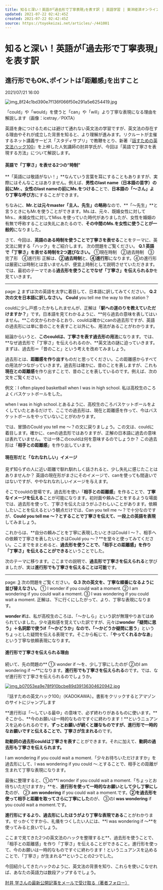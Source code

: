 ```yaml
---
title: 知ると深い！英語が｢過去形で丁寧表現｣を表す訳 | 英語学習 | 東洋経済オンライン | 社会をよくする経済ニュース
updated: 2021-07-22 02:42:45Z
created: 2021-07-22 02:42:45Z
source: https://toyokeizai.net/articles/-/441001
---
```


# 知ると深い！英語が｢過去形で丁寧表現｣を表す訳

## 進行形でもOK､ポイントは｢距離感｣を出すこと

2021/07/21 16:00

![img_8f24c1bd390e7f136f066f50e291a5e6254419.jpg](../_resources/img_8f24c1bd390e7f136f066f50e291a5e6254419.jpg)

「could」や「would」を使うと「can」や「will」より丁寧な表現になる理由を解説します（画像：icetray／PIXTA）

英語を身につけるためには避けて通れない英文法の学習ですが、英文法の存在する理由やそれが成立した背景を知ると、より理解が進みます。リクルートが主催するネット講義サービス「スタディサプリ」で教鞭をとり、新著『[話すための英文法ハック100](http://www.amazon.co.jp/o/ASIN/4046049235/toyokeizaia-22/)』を上梓した人気講師の肘井学氏が、今回は「英語で丁寧さを表現する方法」について解説します。

#### 英語で「丁寧さ」を表せる2つの“時制”

**「英語には敬語がない！」**なんていう言葉を耳にすることもありますが、実際にはそんなことはありません。例えば、**男性のlast name（日本語の苗字）の前にMr.、女性のlast nameの前にMs.をつける**ことで、**日本語の「～さん」より丁寧な呼び方**にすることができます。

ちなみに、**Mr.とは元々master「主人、先生」の略称**なので、**「～先生」**と言うときにもMr.を使うことができます。Ms.は、元々、既婚女性に対してMrs.、未婚女性に対してMiss.を使っていた時代がありましたが、女性を婚姻の有無で呼称することは失礼にあたるので、**その中間のMs.を女性に使うことが一般的**になりました。

さて、今回は、**英語のある時制を使うことで丁寧さを表せる**ことをテーマに、英文法に関する「ハック」をご紹介します。
次の問題をご覧ください。
**Q.1 英語で「丁寧さ」を表せる時制を2つ選びなさい。**
①現在時制 ②過去時制 ③完了形 ④進行形
正解は、**②過去時制**と、**④進行形**になります。④の進行形は厳密には時制とは言いませんが、便宜上時制として説明させていただきます。
では、最初のテーマである**過去形を使うことでなぜ「丁寧さ」を伝えられるか**を見ていきます。

* * *

page: [2](https://toyokeizai.net/articles/-/441001?page=2)
まずは次の英語を太字に着目して、日本語に訳してみてください。
**Q.2 次の文を日本語に訳しなさい。**
**Could** you tell me the way to the station？

couldに少し戸惑ったかもしれませんが、正解は「**駅への道のりを教えていただけますか？**」です。日本語を見てわかるように、**何ら過去の意味を表してはいません。**この文からわかるとおり、couldは確かにcanの過去形ですが、英語の過去形には単に昔のことを表すこと以外にも、用法があることがわかります。

結論からいうと、**このcouldは、丁寧さを表す過去形の用法**になります。では、**なぜ過去形で「丁寧さ」を伝えられるのか、**英文法の謎に迫っていきます。まずは、過去形＝「昔のこと」という考えを改めてみましょう。

過去形とは、**距離感を作り出す**ものだと思ってください。この距離感からすべての用法がつながっていきます。過去形は確かに、昔のことを表しますが、これも**現在との距離感**を作り出すことで、昔のことを表しているのです。例えば、次の文をご覧ください。

例文：I often played basketball when I was in high school.
私は高校生のころよくバスケットボールをした。

when I was in high school.とあるように、高校生のころバスケットボールをよくしていたとあるだけで、ここでの過去形は、現在と距離感を作って、今はバスケットボールをやっていないことがわかります。

では、冒頭のCould you tell me ～？の文に戻りましょう。この文は、couldに着目します。確かに、canの過去形ではありますが、正解の日本語に過去の意味は表れていません。では一体このcouldは何を意味するのでしょうか？ この過去形は「**相手との距離感**」を作り出しています。

#### 現在形だと「なれなれしい」イメージ

見ず知らずの人に近い距離で馴れ馴れしく話されると、少し失礼に感じたことはありませんか？ 英語の現在形がまさにそのイメージで、canを使っても間違いではないですが、ややなれなれしいイメージを与えます。

そこでcouldの登場です。過去形を使い「**相手との距離感**」を作ることで、**丁寧なイメージを伝える**ことが可能になります。初対面や頼みごとをするような場面では、過去形を使って、丁寧さを伝えたほうがふさわしいことがあります。依頼したいことを伝えるという観点だけでは、Can you tell me ～？で十分なのですが、**Could you tell me ～？とすることで丁寧さを伝えて、一段上の英語を表現**してみましょう。

これからは、**自分の頼みごとを丁寧に表現したいときはCould I ～？、相手への依頼で丁寧さを表したいときはCould you ～？**を堂々と使ってみてください。ここまでをまとめると、**過去形を使うことで、「相手との距離感」を作り「丁寧さ」を伝えることができる**ということでした。

次のテーマに移ります。ここまでの説明で、**過去形で丁寧さを伝えられる**と学びましたが、実は**進行形でも丁寧さを伝えることは可能**です。

* * *

page: [3](https://toyokeizai.net/articles/-/441001?page=3)
次の問題をご覧ください。
**Q.3 次の英文を、丁寧な順番になるように並び替えなさい。**
① I wonder if you could wait a moment.
② I am wondering if you could wait a moment.
③ I was wondering if you could wait a moment.
正解は、下に行くにしたがって、より、丁寧な表現になります。

**wonder if**は、私が高校生のころは、「～かしら」という訳が無理やりあてはめられていました。少々違和感を覚えていた訳ですが、元々は**wonder「疑問に思う」＋名詞節で使うif「～かどうか」**なので、「**～かどうか疑問に思う**」というちょっとした疑問を伝える表現です。そこから転じて、「**やってくれるかなあ**」という丁寧な依頼表現になります。

#### 進行形で丁寧さを伝えられる理由

続いて、先の問題の** ①I wonder if ～を、少し丁寧にしたのが ②のI am wondering if ～**になります。**進行形でも丁寧さを伝えられる**のです。では、なぜ進行形で丁寧さを伝えられるのでしょうか。

[![img_b07053ea9e78f910bcbe89d39136304620942.jpg](../_resources/img_b07053ea9e78f910bcbe89d39136304620942.jpg)](http://www.amazon.co.jp/o/ASIN/4046049235/toyokeizaia-22/)

『話すための英文ハック100』（KADOKAWA）。書影をクリックするとアマゾンのサイトにジャンプします

**進行形は「～している最中」の意味で、必ず終わりがあるものに使います。**そこから、**今のお願いは一時的なものですぐに終わります！**というニュアンスを込められるのです。**ずっとお願いが続くと嫌なものですが、進行形で一時的なお願いですと伝えることで、丁寧さが生まれる**のです。

**助動詞の過去形couldは丁寧さを表す**ことができます。それに加えて、**動詞の過去形も丁寧さを伝えられます。**

I am wondering if you could wait a moment.「少々お待ちいただけますか」を過去形にして、I was wondering if you could ～.とすることで、相手との距離が生まれて丁寧な表現になります。

最後に整理すると、①の**I wonder if you could wait a moment.「ちょっとお待ちいただけますか」**を、**進行形を使って一時的なお願いとして少し丁寧にした**のが、 ②I **am wondering** if you could wait a moment.です。**②を過去形を使って相手と距離を取ってさらに丁寧にした**のが、 ③のI **was wondering** if you could wait a moment.です。

**進行形にするより、過去形にしたほうがより丁寧な表現である**ことがわかります。せっかくですから、礼儀をつくしたい人には、**I was wondering if ～**を使ってみると良いでしょう。

ここまで見てきた2つの英文法のハックを整理すると**、過去形を使うことで、「相手との距離感」を作り「丁寧さ」を伝えることができること。進行形を使って、今のお願いは一時的なものですぐに終わります！というニュアンスを込めることで、「丁寧さ」が生まれる**ということの2つでした。

今回紹介してきたハックのように、英文法の背景を知り、これらを使いこなせれば、あなたの英語力は数段アップするでしょう。

[肘井 学さんの最新公開記事をメールで受け取る（著者フォロー）](https://id.toyokeizai.net/fm/?author_id=4428&author_name=%E8%82%98%E4%BA%95+%E5%AD%A6&referer=%2Farticles%2F-%2F441001%3Fismmark%3Da%26page%3D3)